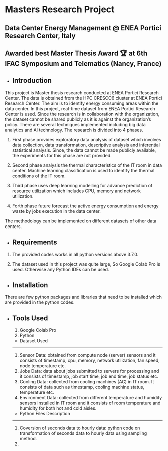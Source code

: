 # Masters Research Project 
## Data Center Energy Management @ ENEA Portici Research Center, Italy
## Awarded best Master Thesis Award :trophy: at 6th IFAC Symposium and Telematics (Nancy, France)

* Introduction
  ------------

This project is Master thesis research conducted at ENEA Portici Research Center. The data is obtained from the HPC CRESCO6 cluster at ENEA Portici Research Center. The aim is to identify energy consuming areas within the data center. In this project, real-time dataset from ENEA Portici Research Center is used. Since the research is in collaboration with the organization, the dataset cannot be shared publicly as it is against the organization’s policy. There are several techniques implemented including big data analytics and AI technology. The research is divided into 4 phases. 

1.	First phase provides exploratory data analysis of dataset which involves data collection, data transformation, descriptive analysis and inferential statistical analysis. Since, the data cannot be made publicly available, the experiments for this phase are not provided. 

2.	Second phase analysis the thermal characteristics of the IT room in data center. Machine learning classification is used to identify the thermal conditions of the IT room. 

3.	Third phase uses deep learning modelling for advance prediction of resource utilization which includes CPU, memory and network utilization. 

4.	Forth phase future forecast the active energy consumption and energy waste by jobs execution in the data center.

The methodology can be implemented on different datasets of other data centers. 

* Requirements
  ------------
1.	The provided codes works in all python versions above 3.7.0. 

2.	The dataset used in this project was quite large, So Google Colab Pro is used. Otherwise any Python IDEs can be used.


* Installation
  ------------
There are few python packages and libraries that need to be installed which are provided in the python codes. 

* Tools Used
  ------------
  1. Google Colab Pro
  2. Python 
  
  * Dataset Used
  ------------
  1. Sensor Data: obtained from compute node (server) sensors and it consists of timestamp, cpu, memory, network utilization, fan speed, node temperature etc.
  2. Jobs Data: data about jobs submitted to servers for processing and it consists of timestamp, job start time, job end time, job status etc. 
  3. Cooling Data: collected from cooling machines (AC) in IT room. It consists of data such as timestamp, cooling machine status, temperature etc.
  4. Environment Data: collected from different temperature and humidity sensors installed in IT room and it consists of room temperature and humidity for both hot and cold aisles. 
  
  * Python Files Description
  ------------
  
  1. Coversion of seconds data to hourly data: python code on transformation of seconds data to hourly data using sampling method. 
  2. 
